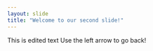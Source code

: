 ```yaml
---
layout: slide
title: "Welcome to our second slide!"
---
```

This is edited text
Use the left arrow to go back!
